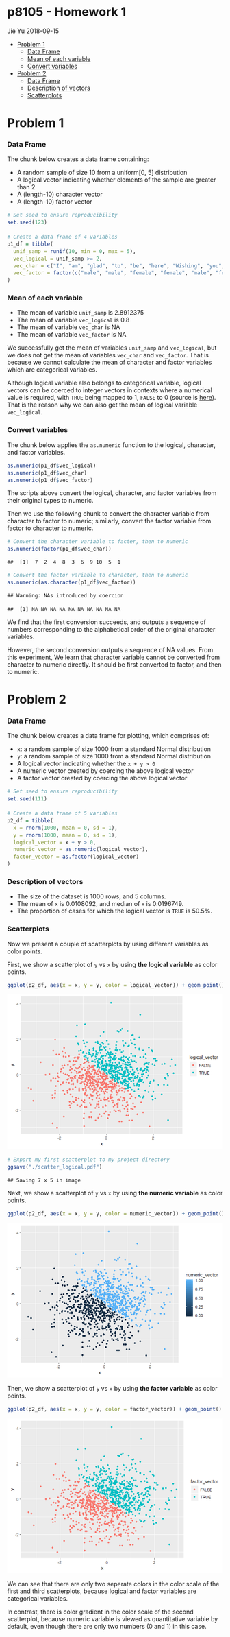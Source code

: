 p8105 - Homework 1
================
Jie Yu
2018-09-15

-   [Problem 1](#problem-1)
    -   [Data Frame](#data-frame)
    -   [Mean of each variable](#mean-of-each-variable)
    -   [Convert variables](#convert-variables)
-   [Problem 2](#problem-2)
    -   [Data Frame](#data-frame-1)
    -   [Description of vectors](#description-of-vectors)
    -   [Scatterplots](#scatterplots)

Problem 1
=========

### Data Frame

The chunk below creates a data frame containing:

-   A random sample of size 10 from a uniform\[0, 5\] distribution
-   A logical vector indicating whether elements of the sample are greater than 2
-   A (length-10) character vector
-   A (length-10) factor vector

``` r
# Set seed to ensure reproducibility
set.seed(123)  

# Create a data frame of 4 variables
p1_df = tibble(
  unif_samp = runif(10, min = 0, max = 5),
  vec_logical = unif_samp >= 2, 
  vec_char = c("I", "am", "glad", "to", "be", "here", "Wishing", "you", "happiness", "always"),
  vec_factor = factor(c("male", "male", "female", "female", "male", "female", "female", "male", "female", "female"))
)
```

### Mean of each variable

-   The mean of variable `unif_samp` is 2.8912375
-   The mean of variable `vec_logical` is 0.8
-   The mean of variable `vec_char` is NA
-   The mean of variable `vec_factor` is NA

We successfully get the mean of variables `unif_samp` and `vec_logical`, but we does not get the mean of variables `vec_char` and `vec_factor`. That is because we cannot calculate the mean of character and factor variables which are categorical variables.

Although logical variable also belongs to categorical variable, logical vectors can be coerced to integer vectors in contexts where a numerical value is required, with `TRUE` being mapped to 1, `FALSE` to 0 (source is [here](https://stat.ethz.ch/R-manual/R-devel/library/base/html/logical.html)). That is the reason why we can also get the mean of logical variable `vec_logical`.

### Convert variables

The chunk below applies the `as.numeric` function to the logical, character, and factor variables.

``` r
as.numeric(p1_df$vec_logical)
as.numeric(p1_df$vec_char)
as.numeric(p1_df$vec_factor)
```

The scripts above convert the logical, character, and factor variables from their original types to numeric.

Then we use the following chunk to convert the character variable from character to factor to numeric; similarly, convert the factor variable from factor to character to numeric.

``` r
# Convert the character variable to facter, then to numeric
as.numeric(factor(p1_df$vec_char))   
```

    ##  [1]  7  2  4  8  3  6  9 10  5  1

``` r
# Convert the factor variable to character, then to numeric
as.numeric(as.character(p1_df$vec_factor))
```

    ## Warning: NAs introduced by coercion

    ##  [1] NA NA NA NA NA NA NA NA NA NA

We find that the first conversion succeeds, and outputs a sequence of numbers corresponding to the alphabetical order of the original character variables.

However, the second conversion outputs a sequence of NA values. From this experiment, We learn that character variable cannot be converted from character to numeric directly. It should be first converted to factor, and then to numeric.

Problem 2
=========

### Data Frame

The chunk below creates a data frame for plotting, which comprises of:

-   `x`: a random sample of size 1000 from a standard Normal distribution
-   `y`: a random sample of size 1000 from a standard Normal distribution
-   A logical vector indicating whether the `x + y > 0`
-   A numeric vector created by coercing the above logical vector
-   A factor vector created by coercing the above logical vector

``` r
# Set seed to ensure reproducibility
set.seed(111)  

# Create a data frame of 5 variables
p2_df = tibble(
  x = rnorm(1000, mean = 0, sd = 1),
  y = rnorm(1000, mean = 0, sd = 1),
  logical_vector = x + y > 0, 
  numeric_vector = as.numeric(logical_vector),
  factor_vector = as.factor(logical_vector)
)
```

### Description of vectors

-   The size of the dataset is 1000 rows, and 5 columns.
-   The mean of `x` is 0.0108092, and median of `x` is 0.0196749.
-   The proportion of cases for which the logical vector is `TRUE` is 50.5%.

### Scatterplots

Now we present a couple of scatterplots by using different variables as color points.

First, we show a scatterplot of `y` vs `x` by using **the logical variable** as color points.

``` r
ggplot(p2_df, aes(x = x, y = y, color = logical_vector)) + geom_point()
```

![](p8105_hw1_jy2944_files/figure-markdown_github/scatter_logical-1.png)

``` r
# Export my first scatterplot to my project directory
ggsave("./scatter_logical.pdf")
```

    ## Saving 7 x 5 in image

Next, we show a scatterplot of `y` vs `x` by using **the numeric variable** as color points.

``` r
ggplot(p2_df, aes(x = x, y = y, color = numeric_vector)) + geom_point()
```

![](p8105_hw1_jy2944_files/figure-markdown_github/scatter_numeric-1.png)

Then, we show a scatterplot of `y` vs `x` by using **the factor variable** as color points.

``` r
ggplot(p2_df, aes(x = x, y = y, color = factor_vector)) + geom_point()
```

![](p8105_hw1_jy2944_files/figure-markdown_github/scatter_factor-1.png)

We can see that there are only two seperate colors in the color scale of the first and third scatterplots, because logical and factor variables are categorical variables.

In contrast, there is color gradient in the color scale of the second scatterplot, because numeric variable is viewed as quantitative variable by default, even though there are only two numbers (0 and 1) in this case.
